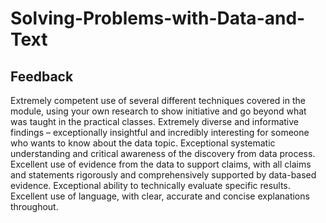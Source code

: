 # Solving-Problems-with-Data-and-Text

## Feedback 

Extremely competent use of several different techniques covered in the module, using your own research to show initiative and go beyond what was taught in the practical classes.  Extremely diverse and informative findings – exceptionally insightful and incredibly interesting for someone who wants to know about the data topic. Exceptional systematic understanding and critical awareness of the discovery from data process. Excellent use of evidence from the data to support claims, with all claims and statements rigorously and comprehensively supported by data-based evidence. Exceptional ability to technically evaluate specific results. Excellent use of language, with clear, accurate and concise explanations throughout.
